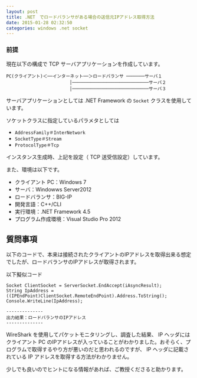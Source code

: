 ```yaml
---
layout: post
title: .NET　でロードバランサがある場合の送信元IPアドレス取得方法
date: 2015-01-28 02:32:50
categories: windows .net socket
---
```

<h3>前提</h3>

<p>現在以下の構成で TCP サーバアプリケーションを作成しています。</p>

```
PC(クライアント)＜──インターネット──＞ロードバランサ ───────サーバ１
                        │─────────────────────────────サーバ２
                        │─────────────────────────────サーバ３
```

<p>サーバアプリケーションとしては .NET Framework の <code>Socket</code> クラスを使用しています。</p>

<p>ソケットクラスに指定しているパラメタとしては</p>

<ul>
<li><code>AddressFamily＃InterNetwork</code></li>
<li><code>SocketType＃Stream</code></li>
<li><code>ProtocolType＃Tcp</code></li>
</ul>

<p>インスタンス生成時、上記を設定（ TCP 送受信設定）しています。</p>

<p>また、環境は以下です。</p>

<ul>
<li>クライアント PC：Windows 7</li>
<li>サーバ：Windowws Server2012</li>
<li>ロードバランサ：BIG-IP</li>
<li>開発言語：C++/CLI</li>
<li>実行環境：.NET Framework 4.5</li>
<li>プログラム作成環境：Visual Studio Pro 2012</li>
</ul>

<h2>質問事項</h2>

<p>以下のコードで、本来は接続されたクライアントのIPアドレスを取得出来る想定でしたが、ロードバランサのIPアドレスが取得されます。</p>

<p>以下擬似コード</p>

```
Socket ClientSocket = ServerSocket.EndAccept(iAsyncResult);
String IpAddress = ((IPEndPoint)ClientSocket.RemoteEndPoint).Address.ToString();
Console.WriteLine(IpAddress);

--------------
出力結果：ロードバランサのIPアドレス
--------------
```

<p>WireShark を使用してパケットモニタリングし、調査した結果、 IP ヘッダにはクライアント PC のIPアドレスが入っていることがわかりました。おそらく、プログラムで取得するやり方が悪いのだと思われるのですが、 IP ヘッダに記載されている IP アドレスを取得する方法がわかりません。</p>

<p>少しでも良いのでヒントになる情報があれば、ご教授くださると助かります。</p>
